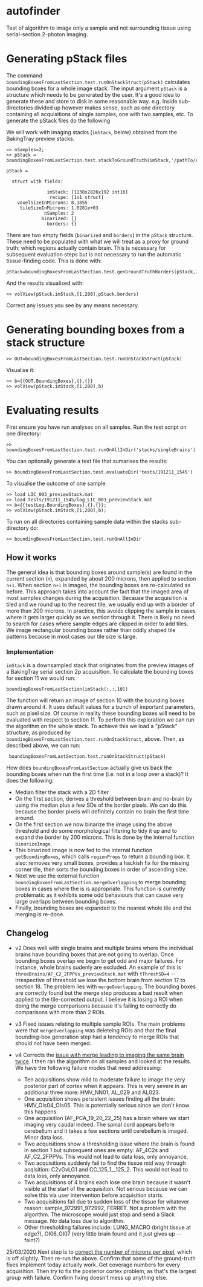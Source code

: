 # autofinder
Test of algorithm to image only a sample and not surrounding tissue using serial-section 2-photon imaging. 


# Generating pStack files
The command `boundingBoxesFromLastSection.test.runOnStackStruct(pStack)` calculates bounding boxes for 
a whole image stack. 
The input argument `pStack` is a structure which needs to be generated by the user. 
It's a good idea to generate these and store to disk in some reasonable way. 
e.g. Inside sub-directories divided up however makes sense, such as one directory containing all acquisitions of single samples, one with two samples, etc. 
To generate the pStack files do the following


We will work with imaging stacks (`imStack`, below) obtained from the BakingTray preview stacks. 

```
>> nSamples=2;
>> pStack = boundingBoxesFromLastSection.test.stackToGroundTruth(imStack,'/pathTo/recipeFile',nSamples)

pStack = 

  struct with fields:

               imStack: [1138x2826x192 int16]
                recipe: [1x1 struct]
    voxelSizeInMicrons: 8.1855
     tileSizeInMicrons: 1.0281e+03
              nSamples: 2
             binarized: []
               borders: {}

```

There are two empty fields (`binarized` and `borders`) in the `pStack` structure. 
These need to be populated with what we will treat as a proxy for ground truth: which regions actually contain brain.
This is necessary for subsequent evaluation steps but is not necessary to run the automatic tissue-finding code. 
This is done with:

```
pStack=boundingBoxesFromLastSection.test.genGroundTruthBorders(pStack,7)
```

And the results visualised with:
```
>> volView(pStack.imStack,[1,200],pStack.borders)  
```

Correct any issues you see by any means necessary. 

# Generating bounding boxes from a stack structure
```
>> OUT=boundingBoxesFromLastSection.test.runOnStackStruct(pStack)
```

Visualise it:
```
>> b={{OUT.BoundingBoxes},{},{}}
>> volView(pStack.imStack,[1,200],b)
```

# Evaluating results
First ensure you have run analyses on all samples. 
Run the test script on one directory:

```
>> boundingBoxesFromLastSection.test.runOnAllInDir('stacks/singleBrains')
```

You can optionally generate a text file that sumarises the results:
```
>> boundingBoxesFromLastSection.test.evaluateDir('tests/191211_1545')
```

To visualise the outcome of one sample:
```
>> load LIC_003_previewStack.mat 
>> load tests/191211_1545/log_LIC_003_previewStack.mat
>> b={{testLog.BoundingBoxes},{},{}};
>> volView(pStack.imStack,[1,200],b);
```

To run on all directories containing sample data within the stacks sub-directory do:
```
>> boundingBoxesFromLastSection.test.runOnAllInDir
```


## How it works
The general idea is that bounding boxes around sample(s) are found in the current section (`n`), expanded by about 200 microns, then applied to section `n+1`. 
When section `n+1` is imaged, the bounding boxes are re-calculated as before.
This approach takes into account the fact that the imaged area of most samples changes during the acquisition. 
Because the acquisition is tiled and we round up to the nearest tile, we usually end up with a border of more than 200 microns. 
In practice, this avoids clipping the sample in cases where it gets larger quickly as we section through it. 
There is likely no need to search for cases where sample edges are clipped in order to add tiles. 
We image rectangular bounding boxes rather than oddly shaped tile patterns because in most cases our tile size is large. 


### Implementation
`imStack` is a downsampled stack that originates from the preview images of a BakingTray serial section 2p acquisition. 
To calculate the bounding boxes for section 11 we would run:
```
boundingBoxesFromLastSection(imStack(:,:,10))
```

The function will return an image of section 10 with the bounding boxes drawn around it. 
It uses default values for a bunch of important parameters, such as pixel size.
Of course in reality these bounding boxes will need to be evaluated with respect to section 11. 
To perform this exploration we can run the algorithm on the whole stack.
To achieve this we load a "pStack" structure, as produced by `boundingBoxesFromLastSection.test.runOnStackStruct`, above. 
Then, as described above, we can run:
```
 boundingBoxesFromLastSection.test.runOnStackStruct(pStack)
```

How does `boundingBoxesFromLastSection` actually give us back the bounding boxes when run the first time (i.e. not in a loop over a stack)? 
It does the following:
* Median filter the stack with a 2D filter
* On the first section, derives a threshold between brain and no-brain by using the median plus a few SDs of the border pixels. 
We can do this because the border pixels will definitely contain no brain the first time around. 
* On the first section we now binarize the image using the above threshold and do some morphological filtering to tidy it up and to expand the border by 200 microns. This is done by the internal function `binarizeImage`. 
* This binarized image is now fed to the internal function `getBoundingBoxes`, which calls `regionProps` to return a bounding box. 
It also: removes very small boxes, provides a hackish fix for the missing corner tile, then sorts the bounding boxes in order of ascending size. 
* Next we use the external function `boundingBoxesFromLastSection.mergeOverlapping` to merge bounding boxes in cases where the is is appropriate. This function is currently problematic as it exhibits some odd behaviours that can cause very large overlaps between bounding boxes. 
* Finally, bounding boxes are expanded to the nearest whole tile and the merging is re-done. 




## Changelog

* v2 Does well with single brains and multiple brains where the individual brains have bounding boxes that are not going to overlap. 
Once bounding boxes overlap we begin to get odd and major failures. 
For instance, whole brains sudenly are excluded. 
An example of this is `threeBrains/AF_C2_2FPPVs_previewStack.mat` with `tThreshSD=4` -- irrespective of threshold we lose the bottom brain from section 17 to section 18. 
The problem lies with `mergeOverlapping`. 
The bounding boxes are correctly found but the merge step produces a bad result when applied to the tile-corrected output.
I believe it is losing a ROI when doing the merge comparisons because it's failing to correctly do comparisons with more than 2 ROIs.

* v3 Fixed issues relating to multiple sample ROIs. 
The main problems were that `mergeOverlapping` was deleteing ROIs and that the final bounding-box generation step had a tendency to merge ROIs that should not have been merged. 

* v4 Corrects the [issue with merge leading to imaging the same brain twice](https://github.com/raacampbell/autofinder/issues/14). 
I then ran the algorithm on all samples and looked at the results. We have the following failure modes that need addressing:
  - Ten acquisitions show mild to moderate failure to image the very posterior part of cortex when it appears. This is very severe in an additional three more: HMV_NN01, AL_029 and AL023.
  - One acquisition shows persistent issues finding all the brain: HMV_OIs04_OIs05. This is potentially serious since we don't know this happens. 
  - One acquisition (AF_PCA_19_20_22_25) has a brain where we start imaging very caudal indeed. The spinal cord appears before cerebellum and it takes a few sections until cerebellum is imaged. Minor data loss.
  - Two acquisitions show a thresholding issue where the brain is found in section 1 but subsequent ones are empty: AF_4C2s and AF_C2_2FPPVs. This would not lead to data loss, only annoyance. 
  - Two acquisitions suddenly fail to find the tissue mid way through acqisition: C2vGvLG1 and CC_125_1__125_2. This would not lead to data loss, only annoyance. 
  - Two acquisitions of 4 brains each lose one brain because it wasn't visible at the start of the acquisition. Not serious because we can solve this via user intervention before acquisition starts. 
  - Two acquisitions fail due to sudden loss of the tissue for whatever reason: sample_972991_972992, FERRET. Not a problem with the algorithm. The microscope would just stop and send a Slack message. No data loss due to algorithm. 
  - Other thresholding failures include: LUNG_MACRO (bright tissue at edge?), OI06_OI07 (very little brain found and it just gives up -- faint?)

25/03/2020
Next step is to [correct the number of microns per pixel](https://github.com/raacampbell/autofinder/issues/15), which is off slightly. 
Then re-run the above.
Confirm that some of the ground-truth fixes implement today actually work. 
Get coverage numbers for every acquisition. 
Then try to fix the posterior cortex problem, as that's the largest group with failure. Confirm fixing doesn't mess up anything else. 
